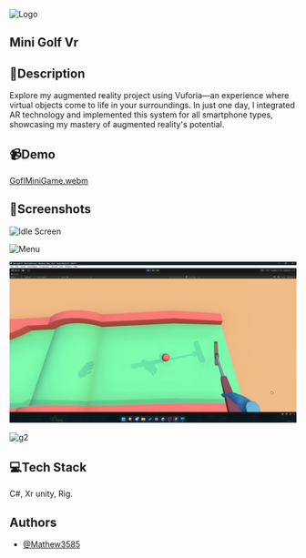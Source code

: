 
![Logo](![image]([https://github.com/Mathew3585/Ar-Vuforia/assets/68810417/e9eed062-597c-4e47-a594-58b7364f9079](https://media.githubusercontent.com/media/Mathew3585/Ar-Vuforia/main/ReadmeContent/mars_4_astronaut.jpg))
)


## Mini Golf Vr



## 📜Description

Explore my augmented reality project using Vuforia—an experience where virtual objects come to life in your surroundings. In just one day, I integrated AR technology and implemented this system for all smartphone types, showcasing my mastery of augmented reality's potential.
## 📹Demo

[GoflMiniGame.webm](ReadmeContent/Screenrecorder-2023-12-17-15-21-33-254.mp4)



## 📸Screenshots

![Idle Screen](ReadmeContent/vlcsnap-2023-12-17-15h41m09s435.png)

![Menu](ReadmeContent/vlcsnap-2023-12-17-15h41m28s517.png)

![g1](https://github.com/Mathew3585/Mini-golf-Vr/blob/main/ScreenShoot/2023-05-19%2017-11-10.00_00_16_57.Still001.png?raw=true)

![g2](ReadmeContent/vlcsnap-2023-12-17-15h41m56s891.png)



## 💻Tech Stack

C#, Xr unity, Rig.

## Authors

- [@Mathew3585](https://www.github.com/Mathew3585)

